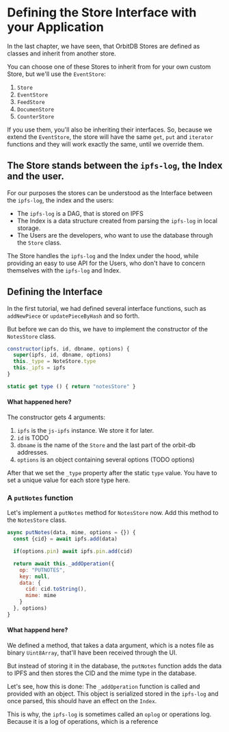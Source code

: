 # Defining the Store Interface with your Application
In the last chapter, we have seen, that OrbitDB
Stores are defined as classes and inherit
from another store.

You can choose one of these Stores to inherit from for
your own custom Store, but we'll use the `EventStore`:

1. `Store`
2. `EventStore`
3. `FeedStore`
4. `DocumenStore`
5. `CounterStore`

If you use them, you'll also be inheriting their
interfaces.
So, because we extend the `EventStore`, the
store will have the same `get`, `put` and `iterator`
functions and they will work exactly the same,
until we override them.

## The Store stands between the `ipfs-log`, the Index and the user.
For our purposes the stores can be understood as the Interface
between the `ipfs-log`, the index and the users:

- The `ipfs-log` is a DAG, that is stored on IPFS
- The Index is a data structure created from parsing the `ipfs-log` in local storage.
- The Users are the developers, who want to use the database through the `Store` class.

The Store handles the `ipfs-log` and the Index
under the hood, while providing an
easy to use API for the Users, who don't have
to concern  themselves with the `ipfs-log` and
Index.

## Defining the Interface
In the first tutorial, we had
defined several interface
functions,
such as `addNewPiece` or `updatePieceByHash` and so forth.

But before we can do this, we have to implement the
constructor of the `NotesStore` class.

```js
constructor(ipfs, id, dbname, options) {
  super(ipfs, id, dbname, options)
  this._type = NoteStore.type
  this._ipfs = ipfs
}

static get type () { return "notesStore" }
```

#### What happened here?
The constructor gets 4 arguments:
1. `ipfs` is the `js-ipfs` instance. We store it for later.
2. `id` is TODO
3. `dbname` is the name of the `Store` and the last part of the orbit-db addresses.
4. `options` is an object containing several options (TODO options)

After that we set the `_type` property after
the static `type` value.
You have to set a unique value for each store type here.

### A `putNotes` function

Let's implement a `putNotes` method for `NotesStore` now.
Add this method to the `NotesStore` class.

```js
async putNotes(data, mime, options = {}) {
  const {cid} = await ipfs.add(data)

  if(options.pin) await ipfs.pin.add(cid)

  return await this._addOperation({
    op: "PUTNOTES",
    key: null,
    data: {
      cid: cid.toString(),
      mime: mime
    }
  }, options)
}
```

#### What happend here?
We defined a method, that
takes a data argument, which
is a notes file as binary `Uint8Array`,
that'll have been received through the UI.

But instead of storing it in the
database, the `putNotes` function
adds the data to IPFS and
then stores the CID and the
mime type in the database.

Let's see, how this is done:
The `_addOperation` function
is called and provided with an object.
This object is serialized
stored in the `ipfs-log`
and once parsed, this
should have an effect
on the `Index`.

This is why, the `ipfs-log` is
sometimes called an `oplog` or
operations log.
Because it is a log of operations,
which is a reference
